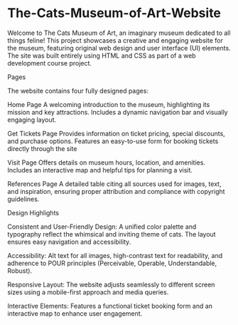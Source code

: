 # The-Cats-Museum-of-Art-Website
Welcome to The Cats Museum of Art, an imaginary museum dedicated to all things feline! This project showcases a creative and engaging website for the museum, featuring original web design and user interface (UI) elements. The site was built entirely using HTML and CSS as part of a web development course project.

Pages

The website contains four fully designed pages:

Home Page
A welcoming introduction to the museum, highlighting its mission and key attractions. Includes a dynamic navigation bar and visually engaging layout.

Get Tickets Page
Provides information on ticket pricing, special discounts, and purchase options. Features an easy-to-use form for booking tickets directly through the site

Visit Page
Offers details on museum hours, location, and amenities. Includes an interactive map and helpful tips for planning a visit.

References Page
A detailed table citing all sources used for images, text, and inspiration, ensuring proper attribution and compliance with copyright guidelines.

Design Highlights

Consistent and User-Friendly Design:
A unified color palette and typography reflect the whimsical and inviting theme of cats. The layout ensures easy navigation and accessibility.

Accessibility:
Alt text for all images, high-contrast text for readability, and adherence to POUR principles (Perceivable, Operable, Understandable, Robust).

Responsive Layout:
The website adjusts seamlessly to different screen sizes using a mobile-first approach and media queries.

Interactive Elements:
Features a functional ticket booking form and an interactive map to enhance user engagement.
